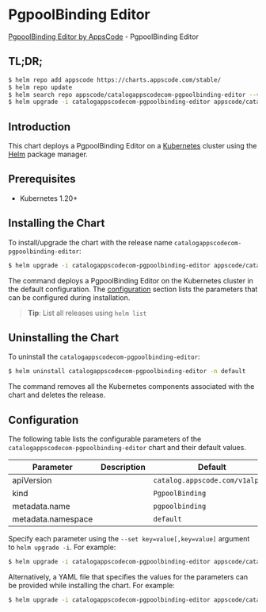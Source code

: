 # PgpoolBinding Editor

[PgpoolBinding Editor by AppsCode](https://appscode.com) - PgpoolBinding Editor

## TL;DR;

```bash
$ helm repo add appscode https://charts.appscode.com/stable/
$ helm repo update
$ helm search repo appscode/catalogappscodecom-pgpoolbinding-editor --version=v0.21.0
$ helm upgrade -i catalogappscodecom-pgpoolbinding-editor appscode/catalogappscodecom-pgpoolbinding-editor -n default --create-namespace --version=v0.21.0
```

## Introduction

This chart deploys a PgpoolBinding Editor on a [Kubernetes](http://kubernetes.io) cluster using the [Helm](https://helm.sh) package manager.

## Prerequisites

- Kubernetes 1.20+

## Installing the Chart

To install/upgrade the chart with the release name `catalogappscodecom-pgpoolbinding-editor`:

```bash
$ helm upgrade -i catalogappscodecom-pgpoolbinding-editor appscode/catalogappscodecom-pgpoolbinding-editor -n default --create-namespace --version=v0.21.0
```

The command deploys a PgpoolBinding Editor on the Kubernetes cluster in the default configuration. The [configuration](#configuration) section lists the parameters that can be configured during installation.

> **Tip**: List all releases using `helm list`

## Uninstalling the Chart

To uninstall the `catalogappscodecom-pgpoolbinding-editor`:

```bash
$ helm uninstall catalogappscodecom-pgpoolbinding-editor -n default
```

The command removes all the Kubernetes components associated with the chart and deletes the release.

## Configuration

The following table lists the configurable parameters of the `catalogappscodecom-pgpoolbinding-editor` chart and their default values.

|     Parameter      | Description |                  Default                   |
|--------------------|-------------|--------------------------------------------|
| apiVersion         |             | <code>catalog.appscode.com/v1alpha1</code> |
| kind               |             | <code>PgpoolBinding</code>                 |
| metadata.name      |             | <code>pgpoolbinding</code>                 |
| metadata.namespace |             | <code>default</code>                       |


Specify each parameter using the `--set key=value[,key=value]` argument to `helm upgrade -i`. For example:

```bash
$ helm upgrade -i catalogappscodecom-pgpoolbinding-editor appscode/catalogappscodecom-pgpoolbinding-editor -n default --create-namespace --version=v0.21.0 --set apiVersion=catalog.appscode.com/v1alpha1
```

Alternatively, a YAML file that specifies the values for the parameters can be provided while
installing the chart. For example:

```bash
$ helm upgrade -i catalogappscodecom-pgpoolbinding-editor appscode/catalogappscodecom-pgpoolbinding-editor -n default --create-namespace --version=v0.21.0 --values values.yaml
```
